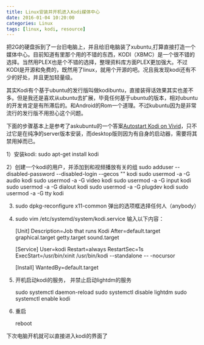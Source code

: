 ```yaml
---
title: Linux安装并开机进入Kodi媒体中心
date: 2016-01-04 10:20:00 
categories: Linux
tags: [linux, kodi, resource]
---
```

把2G的硬盘拆到了一台旧电脑上，并且给旧电脑装了xubuntu,打算直接打造一个媒体中心。目前知道有里那个用的不错的东西，KODI（XBMC）是一个很不错的选择。当然用PLEX也是个不错的选择，整理资料库方面PLEX更加强大。不过KODI是开源和免费的，既然用了linux，就用个开源的吧。况且我发现kodi还有不少的好处，并且更加轻量级。

其实Kodi有个基于ubuntu的发行版叫做kodibuntu，直接装得话效果其实也差不多。但是我还是喜欢从ubuntu去扩展，毕竟任何基于ubuntu的版本，相对ubuntu的开发肯定是有所滞后的。和Android的Rom一个道理。不过kubuntu因为是非常流行的发行版不用担心这个问题。

下面的步骤基本上是参考了askubuntu的一个答案[Autostart Kodi on Vivid](http://askubuntu.com/questions/596839/autostart-kodi-on-vivid)，只不过它是在纯净的server版本安装，而desktop版则因为有自身的启动器，需要将其禁用掉而已。

1）安装kodi: sudo apt-get install kodi

2）创建一个kodi的用户，并添加到和视频播放有关的组
    sudo adduser --disabled-password --disabled-login --gecos "" kodi
    sudo usermod -a -G audio kodi
    sudo usermod -a -G video kodi
    sudo usermod -a -G input kodi
    sudo usermod -a -G dialout kodi
    sudo usermod -a -G plugdev kodi
    sudo usermod -a -G tty kodi

3) sudo dpkg-reconfigure x11-common 弹出的选项框选择任何人（anybody）

4) sudo vim /etc/systemd/system/kodi.service
输入以下内容：

    [Unit]
    Description=Job that runs Kodi
    After=default.target graphical.target getty.target sound.target

    [Service]
    User=kodi
    Restart=always
    RestartSec=1s
    ExecStart=/usr/bin/xinit /usr/bin/kodi --standalone -- -nocursor

    [Install]
    WantedBy=default.target

5) 开机启动kodi的服务， 并禁止启动lightdm的服务

    sudo systemctl daemon-reload
    sudo systemctl disable lightdm
    sudo systemctl enable kodi

6) 重启

    reboot

下次电脑开机就可以直接进入kodi的界面了
